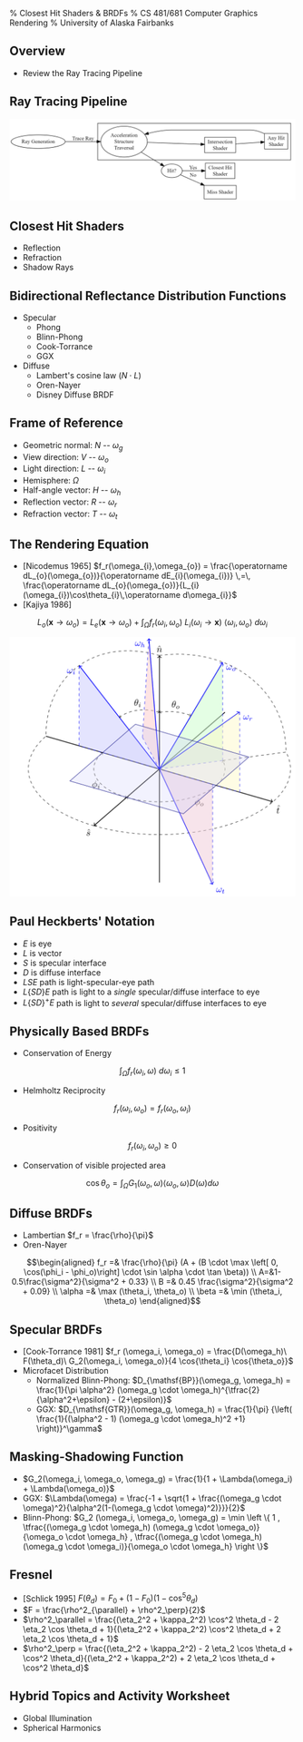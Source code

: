 % Closest Hit Shaders & BRDFs
% CS 481/681 Computer Graphics Rendering
% University of Alaska Fairbanks

## Overview

- Review the Ray Tracing Pipeline

## Ray Tracing Pipeline

![](images/ray-tracing-pipeline.png)

## Closest Hit Shaders

- Reflection
- Refraction
- Shadow Rays

## Bidirectional Reflectance Distribution Functions

- Specular
  - Phong
  - Blinn-Phong
  - Cook-Torrance
  - GGX
- Diffuse
  - Lambert's cosine law ($N \cdot L$)
  - Oren-Nayer
  - Disney Diffuse BRDF

## Frame of Reference

- Geometric normal: $N$ -- $\omega_g$
- View direction: $V$ -- $\omega_o$
- Light direction: $L$ -- $\omega_i$
- Hemisphere: $\Omega$
- Half-angle vector: $H$ -- $\omega_h$
- Reflection vector: $R$ -- $\omega_r$
- Refraction vector: $T$ -- $\omega_t$

## The Rendering Equation

- [Nicodemus 1965] $f_r(\omega_{i},\omega_{o}) = \frac{\operatorname dL_{o}(\omega_{o})}{\operatorname dE_{i}(\omega_{i})} \,=\, \frac{\operatorname dL_{o}(\omega_{o})}{L_{i}(\omega_{i})\cos\theta_{i}\,\operatorname d\omega_{i}}$
- [Kajiya 1986]

$$
L_o (\mathbf{x} \to \omega_o) = L_e(\mathbf{x} \to \omega_o) + \int_\Omega f_r(\omega_i, \omega_o)\ L_i(\omega_i \to \mathbf{x})\ \langle \omega_i, \omega_o \rangle \ d\omega_i
$$

![Frame of Reference](images/tikz_brdf_reference_frame.png)

## Paul Heckberts' Notation

- $E$ is eye
- $L$ is vector
- $S$ is specular interface
- $D$ is diffuse interface
- $LSE$ path is light-specular-eye path
- $L\lbrace SD \rbrace E$ path is light to a *single* specular/diffuse interface to eye
- $L\lbrace SD \rbrace ^+E$ path is light to *several* specular/diffuse interfaces to eye

## Physically Based BRDFs

- Conservation of Energy

$$\int_{\Omega} f_r(\omega_i, \omega)\ d\omega_i \le 1$$

- Helmholtz Reciprocity

$$f_r(\omega_i, \omega_o) = f_r(\omega_o, \omega_i)$$

- Positivity

$$f_r(\omega_i, \omega_o) \ge 0$$

- Conservation of visible projected area

$$\cos \theta_o = \int_\Omega G_1(\omega_o, \omega) \langle \omega_o, \omega \rangle D(\omega) d\omega$$

## Diffuse BRDFs

- Lambertian $f_r = \frac{\rho}{\pi}$
- Oren-Nayer

$$\begin{aligned} f_r =& \frac{\rho}{\pi} (A + (B \cdot \max \left[ 0, \cos(\phi_i - \phi_o)\right] \cdot \sin \alpha \cdot \tan \beta)) \\ A=&1-0.5\frac{\sigma^2}{\sigma^2 + 0.33} \\ B =& 0.45 \frac{\sigma^2}{\sigma^2 + 0.09} \\ \alpha =& \max (\theta_i, \theta_o) \\ \beta =& \min (\theta_i, \theta_o) \end{aligned}$$

## Specular BRDFs

- [Cook-Torrance 1981] $f_r (\omega_i, \omega_o) = \frac{D(\omega_h)\ F(\theta_d)\ G_2(\omega_i, \omega_o)}{4 \cos{\theta_i} \cos{\theta_o}}$
- Microfacet Distribution
  - Normalized Blinn-Phong: $D_{\mathsf{BP}}(\omega_g, \omega_h) = \frac{1}{\pi \alpha^2} (\omega_g \cdot \omega_h)^{\tfrac{2}{\alpha^2+\epsilon} - (2+\epsilon)}$
  - GGX: $D_{\mathsf{GTR}}(\omega_g, \omega_h) = \frac{1}{\pi} {\left( \frac{1}{(\alpha^2 - 1) (\omega_g \cdot \omega_h)^2 +1} \right)}^\gamma$

## Masking-Shadowing Function

- $G_2(\omega_i, \omega_o, \omega_g) = \frac{1}{1 + \Lambda(\omega_i) + \Lambda(\omega_o)}$
- GGX: $\Lambda(\omega) = \frac{-1 + \sqrt{1 + \frac{(\omega_g \cdot \omega)^2}{\alpha^2(1-(\omega_g \cdot \omega)^2)}}}{2}$
- Blinn-Phong: $G_2 (\omega_i, \omega_o, \omega_g) = \min \left \{ 1 , \tfrac{(\omega_g \cdot \omega_h) (\omega_g \cdot \omega_o)}{\omega_o \cdot \omega_h} , \tfrac{(\omega_g \cdot \omega_h) (\omega_g \cdot \omega_i)}{\omega_o \cdot \omega_h} \right \}$

## Fresnel

- [Schlick 1995] $F(\theta_d) = F_0 + (1 - F_0)(1 - \cos^5{\theta_d})$
- $F = \frac{\rho^2_{\parallel} + \rho^2_\perp}{2}$
- $\rho^2_\parallel = \frac{(\eta_2^2 + \kappa_2^2) \cos^2 \theta_d - 2 \eta_2 \cos \theta_d + 1}{(\eta_2^2 + \kappa_2^2) \cos^2 \theta_d + 2 \eta_2 \cos \theta_d + 1}$
- $\rho^2_\perp     = \frac{(\eta_2^2 + \kappa_2^2) - 2 \eta_2 \cos \theta_d + \cos^2 \theta_d}{(\eta_2^2 + \kappa_2^2) + 2 \eta_2 \cos \theta_d + \cos^2 \theta_d}$

## Hybrid Topics and Activity Worksheet

- Global Illumination
- Spherical Harmonics